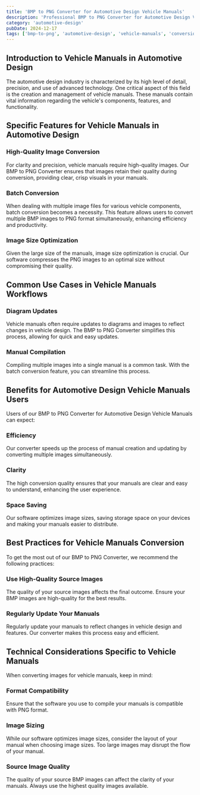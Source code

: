 ```yaml
---
title: 'BMP to PNG Converter for Automotive Design Vehicle Manuals'
description: 'Professional BMP to PNG Converter for Automotive Design Vehicle Manuals. Optimized for Automotive Design vehicle manuals workflows.'
category: 'automotive-design'
pubDate: 2024-12-17
tags: ['bmp-to-png', 'automotive-design', 'vehicle-manuals', 'conversion']
---
```


## Introduction to Vehicle Manuals in Automotive Design

The automotive design industry is characterized by its high level of detail, precision, and use of advanced technology. One critical aspect of this field is the creation and management of vehicle manuals. These manuals contain vital information regarding the vehicle's components, features, and functionality. 

## Specific Features for Vehicle Manuals in Automotive Design

### High-Quality Image Conversion

For clarity and precision, vehicle manuals require high-quality images. Our BMP to PNG Converter ensures that images retain their quality during conversion, providing clear, crisp visuals in your manuals.

### Batch Conversion

When dealing with multiple image files for various vehicle components, batch conversion becomes a necessity. This feature allows users to convert multiple BMP images to PNG format simultaneously, enhancing efficiency and productivity.

### Image Size Optimization

Given the large size of the manuals, image size optimization is crucial. Our software compresses the PNG images to an optimal size without compromising their quality.

## Common Use Cases in Vehicle Manuals Workflows

### Diagram Updates

Vehicle manuals often require updates to diagrams and images to reflect changes in vehicle design. The BMP to PNG Converter simplifies this process, allowing for quick and easy updates.

### Manual Compilation

Compiling multiple images into a single manual is a common task. With the batch conversion feature, you can streamline this process.

## Benefits for Automotive Design Vehicle Manuals Users

Users of our BMP to PNG Converter for Automotive Design Vehicle Manuals can expect:

### Efficiency

Our converter speeds up the process of manual creation and updating by converting multiple images simultaneously.

### Clarity

The high conversion quality ensures that your manuals are clear and easy to understand, enhancing the user experience.

### Space Saving

Our software optimizes image sizes, saving storage space on your devices and making your manuals easier to distribute.

## Best Practices for Vehicle Manuals Conversion

To get the most out of our BMP to PNG Converter, we recommend the following practices:

### Use High-Quality Source Images

The quality of your source images affects the final outcome. Ensure your BMP images are high-quality for the best results.

### Regularly Update Your Manuals

Regularly update your manuals to reflect changes in vehicle design and features. Our converter makes this process easy and efficient.

## Technical Considerations Specific to Vehicle Manuals

When converting images for vehicle manuals, keep in mind:

### Format Compatibility

Ensure that the software you use to compile your manuals is compatible with PNG format.

### Image Sizing

While our software optimizes image sizes, consider the layout of your manual when choosing image sizes. Too large images may disrupt the flow of your manual.

### Source Image Quality

The quality of your source BMP images can affect the clarity of your manuals. Always use the highest quality images available.